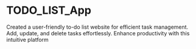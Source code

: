# TODO_LIST_App
Created a user-friendly to-do list website for efficient task management. Add, update, and delete tasks effortlessly. Enhance productivity with this intuitive platform
